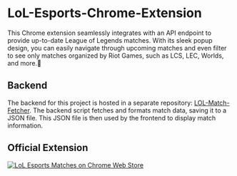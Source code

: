 # LoL-Esports-Chrome-Extension
This Chrome extension seamlessly integrates with an API endpoint to provide up-to-date League of Legends matches. With its sleek popup design, you can easily navigate through upcoming matches and even filter to see only matches organized by Riot Games, such as LCS, LEC, Worlds, and more.🦉
## Backend
The backend for this project is hosted in a separate repository: [LOL-Match-Fetcher](https://github.com/netistul/LOL-Match-Fetcher). The backend script fetches and formats match data, saving it to a JSON file. This JSON file is then used by the frontend to display match information.
## Official Extension

[![LoL Esports Matches on Chrome Web Store](https://www.gstatic.com/chrome/webstore/images/developer_dashboard_2x.png)](https://chrome.google.com/webstore/detail/bnidojpchbhlajbccfkhakcjeidbphia)

